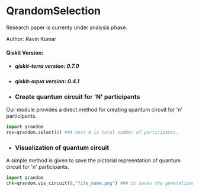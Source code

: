 # QrandomSelection
Research paper is currenty under analysis phase.

Author: Ravin Kumar

#### Qiskit Version:
- ##### qiskit-terra version: 0.7.0
- ##### qiskit-aqua version: 0.4.1

- ### Create quantum circuit for 'N' participants
Our module provides a direct method for creating quantum circuit for 'n' participants.
```python
import qrandom
res=qrandom.select(8) ### here 8 is total number of participants.
```
- ### Visualization of quantum circuit
A simple method is given to save the pictorial repreentation of quantum circuit for 'n' participants.
```python
import qrandom
chk=qrandom.vis_circuit(8,"file_name.png") ### it saves the generalized quantum circuit for 8 participants in file_name.png file. 
